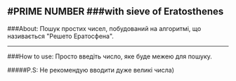 #PRIME NUMBER
###with sieve of Eratosthenes
-----------------

###About:
Пошук простих чисел, побудований на алгоритмі, що називається "Решето Ератосфена". 

------------------
###How to use:
Просто введіть число, яке буде межею для пошуку. 

#####P.S: Не рекомендую вводити дуже великі числа) 